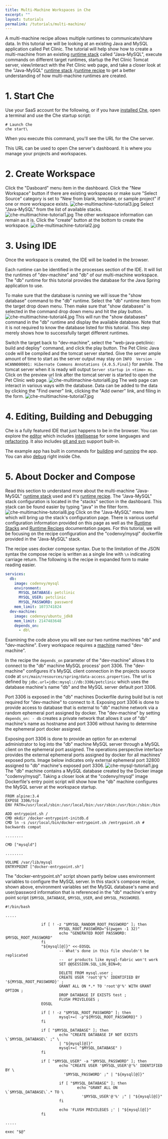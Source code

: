 ```yaml
---
title: Multi-Machine Workspaces in Che
excerpt: ""
layout: tutorials
permalink: /tutorials/multi-machine/
---
```

A multi-machine recipe allows multiple runtimes to communicate/share data. In this tutorial we will be looking at an existing Java and MySQL application called Pet Clinic. The tutorial will help show how to create a multi-machine from an existing [runtime stack](doc:stacks) called "Java-MySQL", execute commands on different target runtimes, startup the Pet Clinic Tomcat server, view/interact with the Pet Clinic web page, and take a closer look at the "Java-MySQL" [runtime stack](doc:stacks) /[runtime recipe](doc:recipes) to get a better understanding of how multi-machine runtimes are created.

# 1. Start Che  
Use your SaaS account for the following, or if you have [installed Che](https://eclipse-che.readme.io/docs/che-getting-started), open a terminal and use the Che startup script:
```shell  
# Launch Che
che start\
```
When you execute this command, you'll see the URL for the Che server.

This URL can be used to open Che server's dashboard. It is where you manage your projects and workspaces.
# 2. Create Workspace  
Click the "Dasboard" menu item in the dashboard. Click the "New Workspace" button if there are existing workspaces or make sure "Select Source" category is set to "New from blank, template, or sample project" if one or more workspace exists.
![che-multimachine-tutorial3.jpg](/docs/images/che-multimachine-tutorial3.jpg)
Select "Java-MySQL" from the list of available stacks.
![che-multimachine-tutorial1.jpg](/docs/images/che-multimachine-tutorial1.jpg)
The other workspace information can remain as it is. Click the "create" button at the bottom to create the workspace.
![che-multimachine-tutorial2.jpg](/docs/images/che-multimachine-tutorial2.jpg)

# 3. Using IDE  
Once the workspace is created, the IDE will be loaded in the browser.

Each runtime can be identified in the processes section of the IDE. It will list the runtimes of "dev-machine" and "db" of our multi-machine workspace. The "db" runtime for this tutorial provides the database for the Java Spring application to use.

To make sure that the database is running we will issue the "show database" command to the "db" runtime. Select the "db" runtime item from the target drop down menu. Then make sure that "show databases" is selected in the command drop down menu and hit the play button.
![che-multimachine-tutorial4.jpg](/docs/images/che-multimachine-tutorial4.jpg)
This will run the "show databases" command in the "db" runtime and display the available database. Note that it is not required to know the database listed for this tutorial. This step merely shows how to successfully target different runtimes.

Switch the target back to "dev-machine", select the "web-java-petclinic: build and deploy" command, and click the play button. The Pet Clinic Java code will be compiled and the tomcat server started. Give the server ample amount of time to start as the server output may stay on `INFO  Version - HCANN000001: Hibernate Commons Annotations {4.0.5.Final}` for awhile. The tomcat server when it is ready will output `Server startup in <time> ms`. Click on the preview url link after the tomcat server is started to open the Pet Clinic web page.
![che-multimachine-tutorial6.jpg](/docs/images/che-multimachine-tutorial6.jpg)
The web page can interact in various ways with the database. Data can be added to the data by clicking the "Find owner" link, clicking the "Add owner" link, and filing in the form.
![che-multimachine-tutorial7.jpg](/docs/images/che-multimachine-tutorial7.jpg)

# 4. Editing, Building and Debugging  
Che is a fully featured IDE that just happens to be in the browser. You can explore the [editor](https://eclipse-che.readme.io/docs/editor-settings) which includes [intellisense](https://eclipse-che.readme.io/docs/intellisense) for some languages and [refactoring](https://eclipse-che.readme.io/docs/intellisense#section-refactoring).  It also includes [git and svn](https://eclipse-che.readme.io/docs/git) support built-in.

The example app has built in commands for [building](https://eclipse-che.readme.io/docs/build) and [running](https://eclipse-che.readme.io/docs/run#web-apps) the app.  You can also [debug](https://eclipse-che.readme.io/docs/debug) right inside Che.
# 5. About Docker and Compose  
Read this section to understand more about the multi-machine "Java-MySQL" [runtime stack](doc:stacks) used and it's [runtime recipe](doc:recipes). The "Java-MySQL" stack configuration is located in the "stacks" section in the dashboard. This stack can be found easier by typing "java" in the filter form.
![che-multimachine-tutorial8.jpg](/docs/images/che-multimachine-tutorial8.jpg)
Click on the "Java-MySQL" menu item which will bring up the stack's configuration page. There is various useful configuration information provided on this page as well as the [Runtime Stacks](doc:stacks) and [Runtime Recipes](doc:recipes) documentation pages. For this tutorial, we will be focusing on the recipe configuration and the "codenvy/mysql" dockerfile provided in the "Java-MySQL" stack.

The recipe uses docker compose syntax. Due to the limitation of the JSON syntax the compose recipe is written as a single line with `\n` indicating carriage return. The following is the recipe in expanded form to make reading easier.

```yaml    
services:
  db:
    image: codenvy/mysql
    environment:
      MYSQL_DATABASE: petclinic
      MYSQL_USER: petclinic
      MYSQL_PASSWORD: password
    mem_limit: 1073741824
  dev-machine:
    image: codenvy/ubuntu_jdk8
    mem_limit: 2147483648
    depends_on:
      - db\
```

Examining the code above you will see our two runtime machines "db" and "dev-machine". Every workspace requires a [machine](doc:machines) named "dev-machine".

In the recipe the `depends_on` parameter of the "dev-machine" allows it to connect to the "db" machine MySQL process' port 3306. The "dev-machine" configures it's MySQL client connection in the projects source code at `src/main/resources/spring/data-access.properties`. The url is defined by `jdbc.url=jdbc:mysql://db:3306/petclinic` which uses the database machine's name "db" and the MySQL server default port 3306.

Port 3306 is exposed in the "db" machines Dockerfile during build but is not required for "dev-machine" to connect to it. Exposing port 3306 is done to provide access to database that is external to "db" machine network via a random ephemeral port assigned by docker. The "dev-machine" by setting `depends_on: - db` creates a private network that allows it use of "db" machine's name as hostname and port 3306 without having to determine the ephemeral port docker assigned.

Exposing port 3306 is done to provide an option for an external administrator to log into the "db" machine MySQL server through a MySQL client on the ephemeral port assigned. The operations perspective interface provides the external ephemeral ports assigned by docker for all machines' exposed ports. Image below indicates only external ephemeral port 32800 assigned to "db" machine's exposed port 3306.
![che-mysql-tutorial1.jpg](/docs/images/che-mysql-tutorial1.jpg)
The "db" machine contains a MySQL database created by the Docker image "codenvy/mysql". Taking a closer look at the "codenvy/mysql" image Dockerfile's entry point script will show how the "db" machine configures the MySQL server at the workspace startup.

```text  
FROM alpine:3.4
EXPOSE 3306/tcp
ENV PATH=/usr/local/sbin:/usr/local/bin:/usr/sbin:/usr/bin:/sbin:/bin

ADD entrypoint.sh /
CMD mkdir /docker-entrypoint-initdb.d
CMD ln -s /usr/local/bin/docker-entrypoint.sh /entrypoint.sh # backwards compat

........

CMD ["mysqld"]

........

VOLUME /var/lib/mysql
ENTRYPOINT ["docker-entrypoint.sh"]
```
The "docker-entrypoint.sh" script shown partly below uses environment variables to configure the MySQL server. In this stack's compose recipe, shown above, environment variables set the MySQL database's name and user/password information that is referenced in the "db" machine's entry point script (`$MYSQL_DATABASE`, `$MYSQL_USER`, and `$MYSQL_PASSWORD`).
```shell  
#!/bin/bash

.....

                if [ ! -z "$MYSQL_RANDOM_ROOT_PASSWORD" ]; then
                        MYSQL_ROOT_PASSWORD="$(pwgen -1 32)"
                        echo "GENERATED ROOT PASSWORD: $MYSQL_ROOT_PASSWORD"
                fi
                "${mysql[@]}" <<-EOSQL
                        -- What's done in this file shouldn't be replicated
                        --  or products like mysql-fabric won't work
                        SET @@SESSION.SQL_LOG_BIN=0;

                        DELETE FROM mysql.user ;
                        CREATE USER 'root'@'%' IDENTIFIED BY '${MYSQL_ROOT_PASSWORD}' ;
                        GRANT ALL ON *.* TO 'root'@'%' WITH GRANT OPTION ;
                        DROP DATABASE IF EXISTS test ;
                        FLUSH PRIVILEGES ;
                EOSQL

                if [ ! -z "$MYSQL_ROOT_PASSWORD" ]; then
                        mysql+=( -p"${MYSQL_ROOT_PASSWORD}" )
                fi

                if [ "$MYSQL_DATABASE" ]; then
             			echo "CREATE DATABASE IF NOT EXISTS \`$MYSQL_DATABASE\` ;" \
            			| "${mysql[@]}"
                        mysql+=( "$MYSQL_DATABASE" )
                fi

                if [ "$MYSQL_USER" -a "$MYSQL_PASSWORD" ]; then
                        echo "CREATE USER '$MYSQL_USER'@'%' IDENTIFIED BY \
                          '$MYSQL_PASSWORD' ;" | "${mysql[@]}"

                        if [ "$MYSQL_DATABASE" ]; then
                                echo "GRANT ALL ON \`$MYSQL_DATABASE\`.* TO \
                                  '$MYSQL_USER'@'%' ;" | "${mysql[@]}"
                        fi

                        echo 'FLUSH PRIVILEGES ;' | "${mysql[@]}"
                fi

.....

exec "$@"
```
